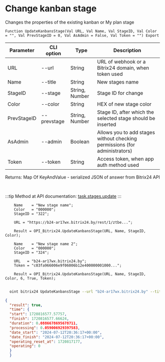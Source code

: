 ﻿---
sidebar_position: 2
---

# Change kanban stage
 Changes the properties of the existing kanban or My plan stage



`Function UpdateKanbansStage(Val URL, Val Name, Val StageID, Val Color = "", Val PrevStageID = 0, Val AsAdmin = False, Val Token = "") Export`

  | Parameter | CLI option | Type | Description |
  |-|-|-|-|
  | URL | --url | String | URL of webhook or a Bitrix24 domain, when token used |
  | Name | --title | String | New stages name |
  | StageID | --stage | String, Number | Stage ID for change |
  | Color | --color | String | HEX of new stage color |
  | PrevStageID | --prevstage | String, Number | Stage ID, after which the selected stage should be inserted |
  | AsAdmin | --admin | Boolean | Allows you to add stages without checking permissions (for administrators) |
  | Token | --token | String | Access token, when app auth method used |

  
  Returns:  Map Of KeyAndValue - serialized JSON of answer from Bitrix24 API

<br/>

:::tip
Method at API documentation: [task.stages.update](https://dev.1c-bitrix.ru/rest_help/tasks/task/kanban/task_stages_update.php)
:::
<br/>


```bsl title="Code example"
    Name    = "New stage name";
    Color   = "000000";
    StageID = "322";

    URL = "https://b24-ar17wx.bitrix24.by/rest/1/ztbe...";

    Result = OPI_Bitrix24.UpdateKanbansStage(URL, Name, StageID, Color);

    Name    = "New stage name 2";
    Color   = "000000";
    StageID = "324";

    URL   = "b24-ar17wx.bitrix24.by";
    Token = "c03fa966006e9f06006b12e400000001000...";

    Result = OPI_Bitrix24.UpdateKanbansStage(URL, Name, StageID, Color, 6, True, Token);
```



```sh title="CLI command example"
    
  oint bitrix24 UpdateKanbansStage --url "b24-ar17wx.bitrix24.by" --title %title% --stage "320" --color "000000" --prevstage %prevstage% --admin %admin% --token "fe3fa966006e9f06006b12e400000001000..."

```

```json title="Result"
{
  "result": true,
  "time": {
  "start": 1720816577.57757,
  "finish": 1720816577.66624,
  "duration": 0.0886678695678711,
  "processing": 0.059006929397583,
  "date_start": "2024-07-12T20:36:17+00:00",
  "date_finish": "2024-07-12T20:36:17+00:00",
  "operating_reset_at": 1720817177,
  "operating": 0
  }
  }
```
